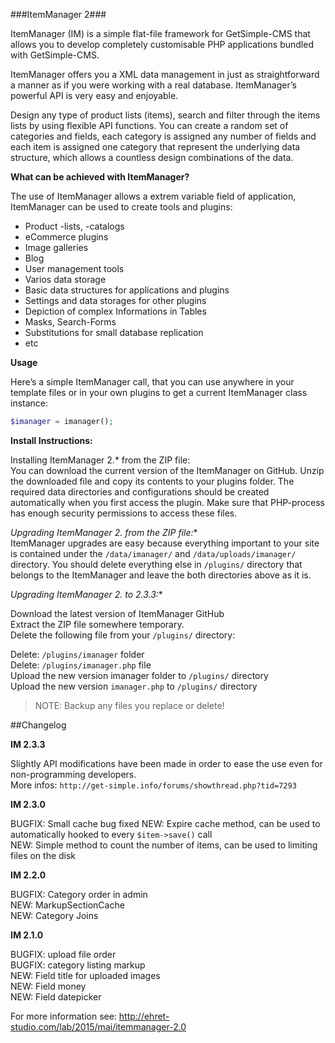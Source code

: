 ###ItemManager 2###

ItemManager (IM) is a simple flat-file framework for GetSimple-CMS that allows you to develop completely customisable
PHP applications bundled with GetSimple-CMS.

ItemManager offers you a XML data management in just as straightforward a manner as if you were working with a real
database. ItemManager’s powerful API is very easy and enjoyable.

Design any type of product lists (items), search and filter through the items lists by using flexible API functions.
You can create a random set of categories and fields, each category is assigned any number of fields and each item is
assigned one category that represent the underlying data structure, which allows a countless design combinations of the
data.



**What can be achieved with ItemManager?**

The use of ItemManager allows a extrem variable field of application, ItemManager can be used to create tools and
plugins:

- Product -lists, -catalogs
- eCommerce plugins
- Image galleries
- Blog
- User management tools
- Varios data storage
- Basic data structures for applications and plugins
- Settings and data storages for other plugins
- Depiction of complex Informations in Tables
- Masks, Search-Forms
- Substitutions for small database replication
- etc


**Usage**

Here’s a simple ItemManager call, that you can use anywhere in your template files or in your own plugins to get a
current ItemManager class instance:

```php
$imanager = imanager();
```

**Install Instructions:**  

Installing ItemManager 2.* from the ZIP file:  
You can download the current version of the ItemManager on GitHub. Unzip the downloaded file and copy its
contents to your plugins folder. The required data directories and configurations should be created automatically
when you first access the plugin. Make sure that PHP-process has enough security permissions to access these files.

**Upgrading ItemManager 2.* from the ZIP file:**  
ItemManager upgrades are easy because everything important to your site is contained under the `/data/imanager/` and
`/data/uploads/imanager/` directory. You should delete everything else in `/plugins/` directory that belongs to the
ItemManager and leave the both directories above as it is.

**Upgrading ItemManager 2.* to 2.3.3:**  

Download the latest version of ItemManager GitHub  
Extract the ZIP file somewhere temporary.  
Delete the following file from your `/plugins/` directory:  

Delete: `/plugins/imanager` folder  
Delete: `/plugins/imanager.php` file  
Upload the new version imanager folder to `/plugins/` directory  
Upload the new version `imanager.php` to `/plugins/` directory  

> NOTE: Backup any files you replace or delete!

##Changelog

**IM 2.3.3**

Slightly API modifications have been made in order to ease the use even for non-programming developers.  
More infos: `http://get-simple.info/forums/showthread.php?tid=7293`

**IM 2.3.0**

BUGFIX: Small cache bug fixed
NEW: Expire cache method, can be used to automatically hooked to every `$item->save()` call  
NEW: Simple method to count the number of items, can be used to limiting files on the disk  

**IM 2.2.0**  

BUGFIX: Category order in admin  
NEW: MarkupSectionCache  
NEW: Category Joins  

**IM 2.1.0**

BUGFIX: upload file order  
BUGFIX: category listing markup  
NEW: Field title for uploaded images  
NEW: Field money  
NEW: Field datepicker  

For more information see: http://ehret-studio.com/lab/2015/mai/itemmanager-2.0


